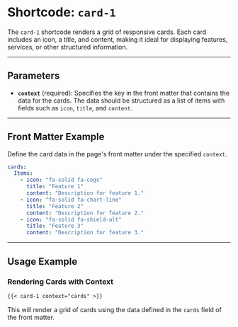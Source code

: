 # Shortcode: `card-1`

The `card-1` shortcode renders a grid of responsive cards. Each card includes an icon, a title, and content, making it ideal for displaying features, services, or other structured information.

---

## Parameters

- **`context`** (required): Specifies the key in the front matter that contains the data for the cards. The data should be structured as a list of items with fields such as `icon`, `title`, and `content`.

---

## Front Matter Example

Define the card data in the page's front matter under the specified `context`.

```yaml
cards:
  Items:
    - icon: "fa-solid fa-cogs"
      title: "Feature 1"
      content: "Description for feature 1."
    - icon: "fa-solid fa-chart-line"
      title: "Feature 2"
      content: "Description for feature 2."
    - icon: "fa-solid fa-shield-alt"
      title: "Feature 3"
      content: "Description for feature 3."
```

---

## Usage Example

### Rendering Cards with Context

```markdown
{{< card-1 context="cards" >}}
```

This will render a grid of cards using the data defined in the `cards` field of the front matter.
